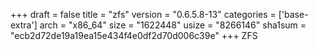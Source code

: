 +++
draft = false
title = "zfs"
version = "0.6.5.8-13"
categories = ['base-extra']
arch = "x86_64"
size = "1622448"
usize = "8266146"
sha1sum = "ecb2d72de19a19ea15e434f4e0df2d70d006c39e"
+++
ZFS